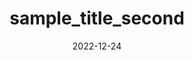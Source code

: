 ---
title:  "sample_title_second"

categories:
  - Java

toc: true
toc_sticky: true
 
date: 2022-12-24
last_modified_at: 2022-12-24
---